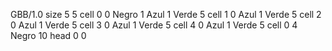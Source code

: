 <gs-board> GBB/1.0
size 5 5
cell 0 0 Negro 1 Azul 1 Verde 5
cell 1 0 Azul 1 Verde 5 
cell 2 0 Azul 1 Verde 5 
cell 3 0 Azul 1 Verde 5 
cell 4 0 Azul 1 Verde 5
cell 0 4 Negro 10
head 0 0
 </gs-board>